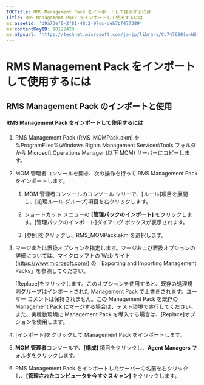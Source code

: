 ```yaml
---
TOCTitle: RMS Management Pack をインポートして使用するには
Title: RMS Management Pack をインポートして使用するには
ms:assetid: 'd9a73ef0-2f81-48c2-97cc-deb7bf477389'
ms:contentKeyID: 18122428
ms:mtpsurl: 'https://technet.microsoft.com/ja-jp/library/Cc747688(v=WS.10)'
---
```


RMS Management Pack をインポートして使用するには
================================================

RMS Management Pack のインポートと使用
--------------------------------------

#### RMS Management Pack をインポートして使用するには

1.  RMS Management Pack (RMS\_MOMPack.akm) を %ProgramFiles%\\Windows Rights Management Services\\Tools フォルダから Microsoft Operations Manager (以下 MOM) サーバーにコピーします。

2.  MOM 管理者コンソールを開き、次の操作を行って RMS Management Pack をインポートします。

    1.  MOM 管理者コンソールのコンソール ツリーで、\[ルール\]項目を展開し、\[処理ルール グループ\]項目を右クリックします。

    2.  ショートカット メニューの **\[管理パックのインポート\]** をクリックします。\[管理パックのインポート\]ダイアログ ボックスが表示されます。

    3.  \[参照\]をクリックし、RMS\_MOMPack.akm を選択します。

3.  マージまたは置換オプションを指定します。マージおよび置換オプションの詳細については、マイクロソフトの Web サイト (https://www.microsoft.com/) の「Exporting and Importing Management Packs」を参照してください。

    \[Replace\]をクリックします。このオプションを使用すると、既存の処理規則グループはインポートされた Management Pack で上書きされます。ユーザー コメントは保持されません。この Management Pack を既存の Management Pack にマージする場合は、テスト環境で実行してください。また、実稼動環境に Management Pack を導入する場合は、\[Replace\]オプションを使用します。

4.  \[インポート\]をクリックして Management Pack をインポートします。

5.  **MOM 管理者**コンソールで、**\[構成\]** 項目をクリックし、**Agent Managers** フォルダをクリックします。

6.  RMS Management Pack をインポートしたサーバーの名前を右クリックし、**\[管理されたコンピュータを今すぐスキャン\]** をクリックします。
